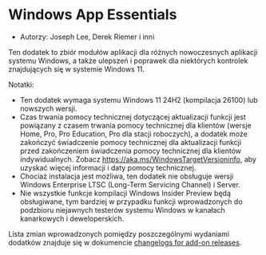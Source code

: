 # Windows App Essentials #

* Autorzy: Joseph Lee, Derek Riemer i inni

Ten dodatek to zbiór modułów aplikacji dla różnych nowoczesnych aplikacji
systemu Windows, a także ulepszeń i poprawek dla niektórych kontrolek
znajdujących się w systemie Windows 11.

Notatki:

* Ten dodatek wymaga systemu Windows 11 24H2 (kompilacja 26100) lub nowszych
  wersji.
* Czas trwania pomocy technicznej dotyczącej aktualizacji funkcji jest
  powiązany z czasem trwania pomocy technicznej dla klientów (wersje Home,
  Pro, Pro Education, Pro dla stacji roboczych), a dodatek może zakończyć
  świadczenie pomocy technicznej dla aktualizacji funkcji przed zakończeniem
  świadczenia pomocy technicznej dla klientów indywidualnych. Zobacz
  <https://aka.ms/WindowsTargetVersioninfo>, aby uzyskać więcej informacji i
  daty pomocy technicznej.
* Chociaż instalacja jest możliwa, ten dodatek nie obsługuje wersji Windows
  Enterprise LTSC (Long-Term Servicing Channel) i Server.
* Nie wszystkie funkcje kompilacji Windows Insider Preview będą obsługiwane,
  tym bardziej w przypadku funkcji wprowadzonych do podzbioru niejawnych
  testerów systemu Windows w kanałach kanarkowych i deweloperskich.

Lista zmian wprowadzonych pomiędzy poszczególnymi wydaniami dodatków
znajduje się w dokumencie [changelogs for add-on releases][1].

[1]: https://github.com/josephsl/wintenapps/blob/main/changes.md
